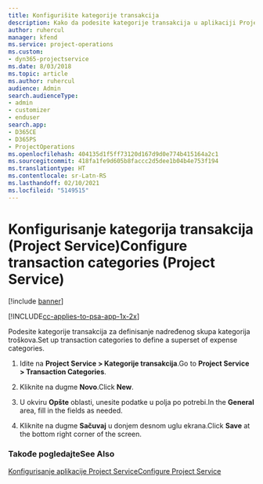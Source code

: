 ```yaml
---
title: Konfigurišite kategorije transakcija
description: Kako da podesite kategorije transakcija u aplikaciji Project Service
author: ruhercul
manager: kfend
ms.service: project-operations
ms.custom:
- dyn365-projectservice
ms.date: 8/03/2018
ms.topic: article
ms.author: ruhercul
audience: Admin
search.audienceType:
- admin
- customizer
- enduser
search.app:
- D365CE
- D365PS
- ProjectOperations
ms.openlocfilehash: 404135d1f5ff73120d167d9d0e774b415164a2c1
ms.sourcegitcommit: 418fa1fe9d605b8faccc2d5dee1b04b4e753f194
ms.translationtype: HT
ms.contentlocale: sr-Latn-RS
ms.lasthandoff: 02/10/2021
ms.locfileid: "5149515"
---
```

# <a name="configure-transaction-categories-project-service"></a><span data-ttu-id="d7e8d-103">Konfigurisanje kategorija transakcija (Project Service)</span><span class="sxs-lookup"><span data-stu-id="d7e8d-103">Configure transaction categories (Project Service)</span></span>

[!include [banner](../includes/psa-now-project-operations.md)]

[!INCLUDE[cc-applies-to-psa-app-1x-2x](../includes/cc-applies-to-psa-app-1x-2x.md)]

<span data-ttu-id="d7e8d-104">Podesite kategorije transakcija za definisanje nadređenog skupa kategorija troškova.</span><span class="sxs-lookup"><span data-stu-id="d7e8d-104">Set up transaction categories to define a superset of expense categories.</span></span>  
  
1.  <span data-ttu-id="d7e8d-105">Idite na **Project Service > Kategorije transakcija**.</span><span class="sxs-lookup"><span data-stu-id="d7e8d-105">Go to **Project Service > Transaction Categories**.</span></span>  
  
2.  <span data-ttu-id="d7e8d-106">Kliknite na dugme **Novo**.</span><span class="sxs-lookup"><span data-stu-id="d7e8d-106">Click **New**.</span></span>  
  
3.  <span data-ttu-id="d7e8d-107">U okviru **Opšte** oblasti, unesite podatke u polja po potrebi.</span><span class="sxs-lookup"><span data-stu-id="d7e8d-107">In the **General** area, fill in the fields as needed.</span></span>  
  
4.  <span data-ttu-id="d7e8d-108">Kliknite na dugme **Sačuvaj** u donjem desnom uglu ekrana.</span><span class="sxs-lookup"><span data-stu-id="d7e8d-108">Click **Save** at the bottom right corner of the screen.</span></span>  
  
### <a name="see-also"></a><span data-ttu-id="d7e8d-109">Takođe pogledajte</span><span class="sxs-lookup"><span data-stu-id="d7e8d-109">See Also</span></span>  
 [<span data-ttu-id="d7e8d-110">Konfigurisanje aplikacije Project Service</span><span class="sxs-lookup"><span data-stu-id="d7e8d-110">Configure Project Service</span></span>](../psa/configure.md)

